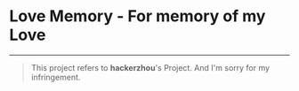 # Love Memory - For memory of my Love

-------------------------------------

>This project refers to **hackerzhou**'s Project. And I'm sorry for my infringement.
